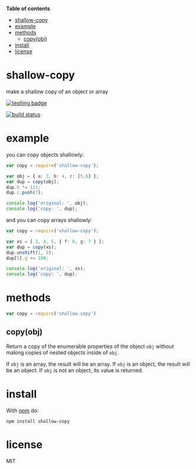 <!-- START doctoc generated TOC please keep comment here to allow auto update -->
<!-- DON'T EDIT THIS SECTION, INSTEAD RE-RUN doctoc TO UPDATE -->
**Table of contents**

- [shallow-copy](#shallow-copy)
- [example](#example)
- [methods](#methods)
  - [copy(obj)](#copyobj)
- [install](#install)
- [license](#license)

<!-- END doctoc generated TOC please keep comment here to allow auto update -->

# shallow-copy

make a shallow copy of an object or array

[![testling badge](https://ci.testling.com/substack/shallow-copy.png)](https://ci.testling.com/substack/shallow-copy)

[![build status](https://secure.travis-ci.org/substack/shallow-copy.png)](http://travis-ci.org/substack/shallow-copy)

# example

you can copy objects shallowly:

``` js
var copy = require('shallow-copy');

var obj = { a: 3, b: 4, c: [5,6] };
var dup = copy(obj);
dup.b *= 111;
dup.c.push(7);

console.log('original: ', obj);
console.log('copy: ', dup);
```

and you can copy arrays shallowly:

``` js
var copy = require('shallow-copy');

var xs = [ 3, 4, 5, { f: 6, g: 7 } ];
var dup = copy(xs);
dup.unshift(1, 2);
dup[5].g += 100;

console.log('original: ', xs);
console.log('copy: ', dup);
```

# methods

``` js
var copy = require('shallow-copy')
```

## copy(obj)

Return a copy of the enumerable properties of the object `obj` without making
copies of nested objects inside of `obj`.

If `obj` is an array, the result will be an array.
If `obj` is an object, the result will be an object.
If `obj` is not an object, its value is returned.

# install

With [npm](https://npmjs.org) do:

```
npm install shallow-copy
```

# license

MIT
